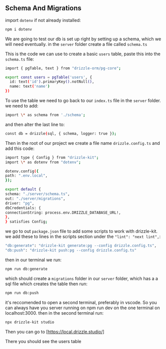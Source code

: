 ## Schema And Migrations

import `dotenv` if not already installed:

```bash
npm i dotenv
```

We are going to test our db is set up right by setting up a schema, which we will need eventually.
in the `server` folder create a file called `schema.ts`

This is the code we can use to create a basic `users` table, paste this into the `schema.ts` file:

```bash
import { pgTable, text } from "drizzle-orm/pg-core";

export const users = pgTable('users', {
  id: text('id').primaryKey().notNull(),
  name: text('name')
})
```

To use the table we need to go back to our `index.ts` file in the `server` folder.
we need to add:

```bash
import \* as schema from './schema';
```

and then alter the last line to:

```bash
const db = drizzle(sql, { schema, logger: true });
```

Then in the root of our project we create a file name `drizzle.config.ts` and add this code:

```bash
import type { Config } from "drizzle-kit";
import \* as dotenv from "dotenv";

dotenv.config({
path: ".env.local",
});

export default {
schema: "./server/schema.ts",
out: "./server/migrations",
driver: "pg",
dbCredentials: {
connectionString: process.env.DRIZZLE_DATABASE_URL!,
},
} satisfies Config;
```

we go to out `package.json` file to add some scripts to work with drizzle-kit.
we add these to lines in the scripts section under the `"lint": "next lint",`:

```bash
"db:generate": "drizzle-kit generate:pg --config drizzle.config.ts",
"db:push": "drizzle-kit push:pg --config drizzle.config.ts"
```

then in our terminal we run:

```bash
npm run db:generate
```

which should create a `migrations` folder in our `server` folder, which has a a sql file which creates the table
then run:

```bash
npm run db:push
```

it's reccomended to open a second terminal, preferably in vscode. So you can always have you server running on npm run dev on the one terminal on localhost:3000.
then in the second terminal run:

```bash
npx drizzle-kit studio
```

Then you can go to [https://local.drizzle.studio/]

There you should see the users table
